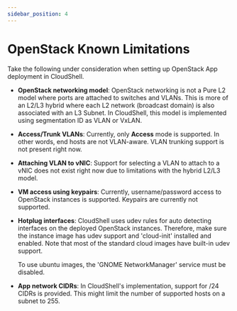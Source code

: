 ```yaml
---
sidebar_position: 4
---
```


# OpenStack Known Limitations

Take the following under consideration when setting up OpenStack App deployment in CloudShell.

- **OpenStack networking model**: OpenStack networking is not a Pure L2 model where ports are attached to switches and VLANs. This is more of an L2/L3 hybrid where each L2 network (broadcast domain) is also associated with an L3 Subnet. In CloudShell, this model is implemented using segmentation ID as VLAN or VxLAN.
- **Access/Trunk VLANs**: Currently, only **Access** mode is supported. In other words, end hosts are not VLAN-aware. VLAN trunking support is not present right now.
- **Attaching VLAN to vNIC**: Support for selecting a VLAN to attach to a vNIC does not exist right now due to limitations with the hybrid L2/L3 model.
- **VM access using keypairs**: Currently, username/password access to OpenStack instances is supported. Keypairs are currently not supported.
- **Hotplug interfaces**: CloudShell uses udev rules for auto detecting interfaces on the deployed OpenStack instances. Therefore, make sure the instance image has udev support and 'cloud-init' installed and enabled. Note that most of the standard cloud images have built-in udev support.
    
    To use ubuntu images, the 'GNOME NetworkManager' service must be disabled.
    
- **App network CIDRs**: In CloudShell's implementation, support for /24 CIDRs is provided. This might limit the number of supported hosts on a subnet to 255.

